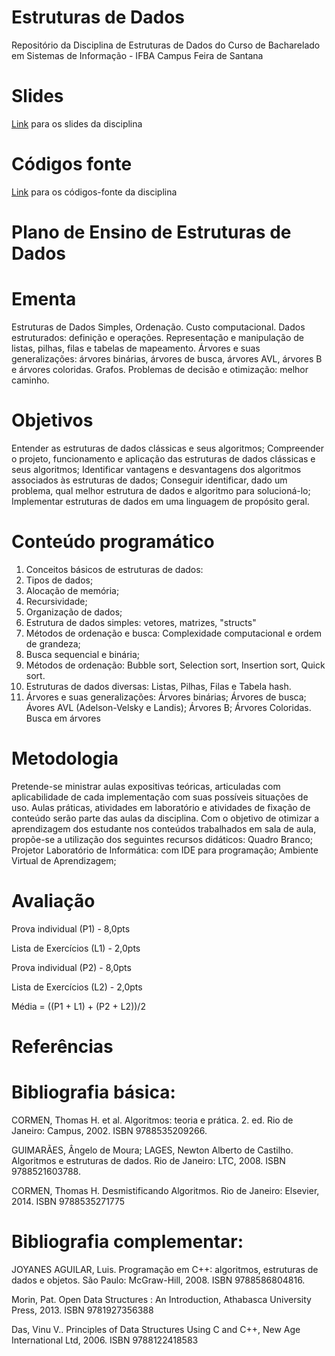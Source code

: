 # Estruturas de Dados
Repositório da Disciplina de Estruturas de Dados do Curso de Bacharelado em Sistemas de Informação - IFBA Campus Feira de Santana

# Slides
[Link](https://github.com/carolsoko/SlidesED) para os slides da disciplina

# Códigos fonte
[Link](https://github.com/carolsoko/CodigosFonteLP1) para os códigos-fonte da disciplina


# Plano de Ensino de Estruturas de Dados

# Ementa

Estruturas de Dados Simples, Ordenação. Custo computacional. Dados estruturados: definição e operações. Representação e manipulação de listas,
pilhas, filas e tabelas de mapeamento. Árvores e suas generalizações: árvores binárias, árvores de busca, árvores AVL, árvores B e árvores coloridas. Grafos. Problemas de decisão e otimização: melhor caminho.

# Objetivos

Entender as estruturas de dados clássicas e seus algoritmos; 
Compreender o projeto, funcionamento e aplicação das estruturas de dados clássicas e seus algoritmos;
Identificar vantagens e desvantagens dos algoritmos associados às estruturas de dados;
Conseguir identificar, dado um problema, qual melhor estrutura de dados e algoritmo para solucioná-lo;
Implementar estruturas de dados em uma linguagem de propósito geral.

# Conteúdo programático

1. Conceitos básicos de estruturas de dados:
2. Tipos de dados;
3. Alocação de memória;
4. Recursividade;
5. Organização de dados;
6. Estrutura de dados simples: vetores, matrizes, "structs"
7. Métodos de ordenação e busca: Complexidade computacional e ordem de grandeza;
8. Busca sequencial e binária;
9. Métodos de ordenação: Bubble sort, Selection sort, Insertion sort, Quick sort.
10. Estruturas de dados diversas:  Listas, Pilhas, Filas e Tabela hash.
11. Árvores e suas generalizações: Árvores binárias;  Árvores de busca; Ávores AVL (Adelson-Velsky e Landis); Árvores B; Árvores Coloridas. Busca em árvores

# Metodologia
Pretende-se ministrar aulas expositivas teóricas, articuladas com aplicabilidade de cada implementação com suas possíveis situações de uso. Aulas práticas, atividades em laboratório e atividades de fixação de conteúdo serão parte das aulas da disciplina. Com o objetivo de otimizar a aprendizagem dos estudante nos conteúdos trabalhados em sala de aula, propõe-se a utilização dos seguintes recursos didáticos: Quadro Branco; Projetor Laboratório de Informática: com IDE para programação; Ambiente Virtual de Aprendizagem;

# Avaliação
Prova individual (P1) - 8,0pts

Lista de Exercícios (L1) - 2,0pts

Prova individual (P2) - 8,0pts

Lista de Exercícios (L2) - 2,0pts

Média = ((P1 + L1) + (P2 + L2))/2

# Referências

# Bibliografia básica:
CORMEN, Thomas H. et al. Algoritmos: teoria e prática. 2. ed. Rio de Janeiro: Campus, 2002. ISBN 9788535209266.

GUIMARÃES, Ângelo de Moura; LAGES, Newton Alberto de Castilho. Algoritmos e estruturas de dados. Rio de Janeiro: LTC, 2008. ISBN 9788521603788.

CORMEN, Thomas H. Desmistificando Algoritmos. Rio de Janeiro: Elsevier, 2014. ISBN 9788535271775

# Bibliografia complementar:
JOYANES AGUILAR, Luis. Programação em C++: algoritmos, estruturas de dados e objetos. São Paulo: McGraw-Hill, 2008. ISBN 9788586804816.

Morin, Pat. Open Data Structures : An Introduction, Athabasca University Press, 2013. ISBN 9781927356388

Das, Vinu V.. Principles of Data Structures Using C and C++, New Age International Ltd, 2006. ISBN 9788122418583


